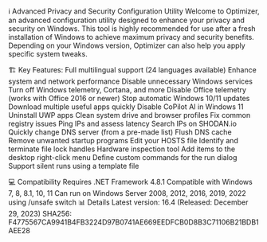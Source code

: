 ℹ️ Advanced Privacy and Security Configuration Utility
Welcome to Optimizer, an advanced configuration utility designed to enhance your privacy and security on Windows. This tool is highly recommended for use after a fresh installation of Windows to achieve maximum privacy and security benefits. Depending on your Windows version, Optimizer can also help you apply specific system tweaks.

🏗️ Key Features:
Full multilingual support (24 languages available)
Enhance system and network performance
Disable unnecessary Windows services
Turn off Windows telemetry, Cortana, and more
Disable Office telemetry (works with Office 2016 or newer)
Stop automatic Windows 10/11 updates
Download multiple useful apps quickly
Disable CoPilot AI in Windows 11
Uninstall UWP apps
Clean system drive and browser profiles
Fix common registry issues
Ping IPs and assess latency
Search IPs on SHODAN.io
Quickly change DNS server (from a pre-made list)
Flush DNS cache
Remove unwanted startup programs
Edit your HOSTS file
Identify and terminate file lock handles
Hardware inspection tool
Add items to the desktop right-click menu
Define custom commands for the run dialog
Support silent runs using a template file

💻 Compatibility
Requires .NET Framework 4.8.1
Compatible with Windows 7, 8, 8.1, 10, 11
Can run on Windows Server 2008, 2012, 2016, 2019, 2022 using /unsafe switch
📊 Details
Latest version: 16.4 (Released: December 29, 2023)
SHA256: F4775567CA9941B4FB3224D97B0741AE669EEDFCB0D8B3C71106B21BDB1AEE28
